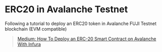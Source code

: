 # ERC20 in Avalanche Testnet
Following a tutorial to deploy an ERC20 token in Avalanche FUJI Testnet blockchain (EVM compatible)

> [Medium: How To Deploy an ERC-20 Smart Contract on Avalanche With Infura](https://betterprogramming.pub/how-to-deploy-an-erc-20-smart-contract-on-avalanche-with-infura-3214cc0812f0)


